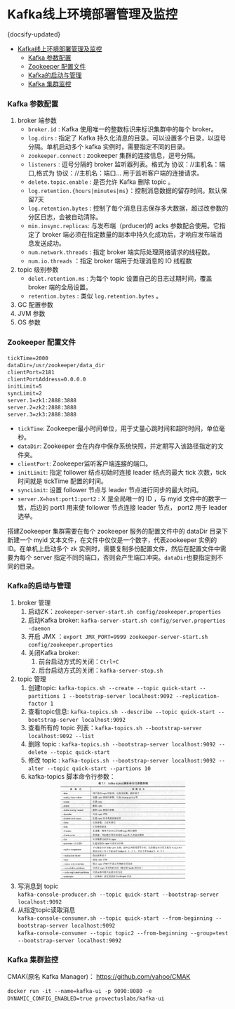 #  Kafka线上环境部署管理及监控
{docsify-updated}

- [Kafka线上环境部署管理及监控](#kafka线上环境部署管理及监控)
    - [Kafka 参数配置](#kafka-参数配置)
    - [Zookeeper 配置文件](#zookeeper-配置文件)
    - [Kafka的启动与管理](#kafka的启动与管理)
    - [Kafka 集群监控](#kafka-集群监控)


### Kafka 参数配置
1. broker 端参数  
   + `broker.id` : Kafka 使用唯一的整数标识来标识集群中的每个 broker。
   + `log.dirs` : 指定了 Kafka 持久化消息的目录。可以设置多个目录，以逗号分隔。单机启动多个 kafka 实例时，需要指定不同的目录。
   + `zookeeper.connect` : zookeeper 集群的连接信息，逗号分隔。
   + `listeners` : 逗号分隔的 broker 监听器列表。格式为 协议：//主机名：端口,格式为 协议：//主机名：端口... 用于监听客户端的连接请求。
   + `delete.topic.enable` : 是否允许 Kafka 删除 topic 。
   + `log.retention.{hours|minutes|ms}`：控制消息数据的留存时间。默认保留7天
   + `log.retention.bytes` : 控制了每个消息日志保存多大数据，超过改参数的分区日志，会被自动清除。
   + `min.insync.replicas`: 与发布端（prducer)的 acks 参数配合使用。它指定了 broker 端必须在指定数量的副本中持久化成功后，才响应发布端消息发送成功。
   + `num.network.threads` : 指定 broker 端实际处理网络请求的线程数。
   + `num.io.threads` ：指定 broker 端用于处理消息的 IO 线程数
2. topic 级别参数  
   + `delet.retention.ms` : 为每个 topic 设置自己的日志过期时间，覆盖 broker 端的全局设置。
   + `retention.bytes` : 类似 `log.retention.bytes` 。
3. GC 配置参数
4. JVM 参数
5. OS 参数

### Zookeeper 配置文件
```
tickTime=2000
dataDir=/usr/zookeeper/data_dir
clientPort=2181
clientPortAddress=0.0.0.0
initLimit=5
syncLimit=2
server.1=zk1:2888:3888
server.2=zk2:2888:3888
server.3=zk3:2888:3888
```

+ `tickTime`: Zookeeper最小时间单位，用于丈量心跳时间和超时时间，单位毫秒。
+ `dataDir`: Zookeeper 会在内存中保存系统快照，并定期写入该路径指定的文件夹。
+ `clientPort`: Zookeeper监听客户端连接的端口。
+ `initLimit`: 指定 follower 结点初始时连接 leader 结点的最大 tick 次数，tick 时间就是 tickTime 配置的时间。
+ `syncLimit`: 设置 follower 节点与 leader 节点进行同步的最大时间。
+ `server.X=host:port1:port2` : X 是全局唯一的 ID ，与 myid 文件中的数字一致，后边的 port1 用来使 follower 节点连接 leader 节点， port2 用于 leader 选举。

搭建Zookeeper 集群需要在每个 zookeeper 服务的配置文件中的 dataDir 目录下新建一个 myid 文本文件，在文件中仅仅是一个数字，代表zookeeper 实例的ID。在单机上启动多个 zk 实例时，需要复制多份配置文件，然后在配置文件中需要为每个 server 指定不同的端口，否则会产生端口冲突。`dataDir`也要指定到不同的目录。

### Kafka的启动与管理
1. broker 管理  
   1. 启动ZK：`zookeeper-server-start.sh config/zookeeper.properties`
   2. 启动Kafka broker: `kafka-server-start.sh config/server.properties -daemon`
   3. 开启 JMX ：`export JMX_PORT=9999 zookeeper-server-start.sh config/zookeeper.properties`
   4. 关闭Kafka broker:  
      1. 前台启动方式的关闭：`Ctrl+C`
      2. 后台启动方式的关闭：`kafka-server-stop.sh`
2. topic 管理
   1. 创建topic: `kafka-topics.sh --create --topic quick-start --partitions 1 --bootstrap-server localhost:9092 --replication-factor 1`
   2. 查看topic信息: `kafka-topics.sh --describe --topic quick-start --bootstrap-server localhost:9092`
   3. 查看所有的 topic 列表：`kafka-topics.sh --bootstrap-server localhost:9092 --list`
   4. 删除 topic : `kafka-topics.sh --bootstrap-server localhost:9092 --delete --topic quick-start`
   5. 修改 topic : `kafka-topics.sh --bootstrap-server localhost:9092 --alter --topic quick-start --partions 10`
   6. kafka-topics 脚本命令行参数：
   <center><img src="pics/kafka-topics.png" alt="" width="60%"></center>
3. 写消息到 topic  
    `kafka-console-producer.sh --topic quick-start --bootstrap-server localhost:9092`
4. 从指定topic读取消息  
   `kafka-console-consumer.sh --topic quick-start --from-beginning --bootstrap-server localhost:9092`  
   `kafka-console-consumer --topic topic2 --from-beginning --group=test --bootstrap-server localhost:9092`

### Kafka 集群监控
CMAK(原名 Kafka Manager)：
https://github.com/yahoo/CMAK

`docker run -it --name=kafka-ui -p 9090:8080 -e DYNAMIC_CONFIG_ENABLED=true provectuslabs/kafka-ui`